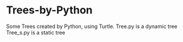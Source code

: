 # Trees-by-Python
Some Trees created by Python, using Turtle.
Tree.py is a dynamic tree
Tree_s.py is a static tree
